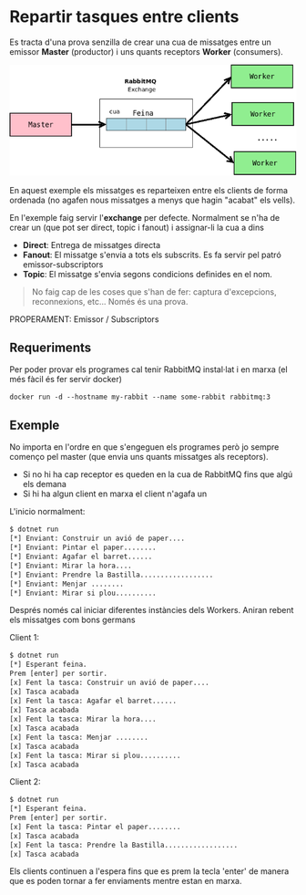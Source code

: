 # Repartir tasques entre clients

Es tracta d'una prova senzilla de crear una cua de missatges entre un emissor **Master** (productor) i uns quants receptors **Worker** (consumers).

![Funcionament](diagrama.png)

En aquest exemple els missatges es reparteixen entre els clients de forma ordenada (no agafen nous missatges a menys que hagin "acabat" els vells).

En l'exemple faig servir l'**exchange** per defecte. Normalment se n'ha de crear un (que pot ser direct, topic i fanout) i assignar-li la cua a dins

- **Direct**: Entrega de missatges directa
- **Fanout**: El missatge s'envia a tots els subscrits. Es fa servir pel patró emissor-subscriptors
- **Topic**: El missatge s'envia segons condicions definides en el nom.

> No faig cap de les coses que s'han de fer: captura d'excepcions, reconnexions, etc... Només és una prova.

PROPERAMENT: Emissor / Subscriptors

## Requeriments

Per poder provar els programes cal tenir RabbitMQ instal·lat i en marxa (el més fàcil és fer servir docker)

    docker run -d --hostname my-rabbit --name some-rabbit rabbitmq:3

## Exemple

No importa en l'ordre en que s'engeguen els programes però jo sempre començo pel master (que envia uns quants missatges als receptors).

- Si no hi ha cap receptor es queden en la cua de RabbitMQ fins que algú els demana
- Si hi ha algun client en marxa el client n'agafa un

L'inicio normalment:

    $ dotnet run
    [*] Enviant: Construir un avió de paper....
    [*] Enviant: Pintar el paper........
    [*] Enviant: Agafar el barret......
    [*] Enviant: Mirar la hora....
    [*] Enviant: Prendre la Bastilla..................
    [*] Enviant: Menjar ........
    [*] Enviant: Mirar si plou..........

Després només cal iniciar diferentes instàncies dels Workers. Aniran rebent els missatges com bons germans

Client 1:

    $ dotnet run
    [*] Esperant feina.
    Prem [enter] per sortir.
    [x] Fent la tasca: Construir un avió de paper....
    [x] Tasca acabada
    [x] Fent la tasca: Agafar el barret......
    [x] Tasca acabada
    [x] Fent la tasca: Mirar la hora....
    [x] Tasca acabada
    [x] Fent la tasca: Menjar ........
    [x] Tasca acabada
    [x] Fent la tasca: Mirar si plou..........
    [x] Tasca acabada

Client 2:

    $ dotnet run
    [*] Esperant feina.
    Prem [enter] per sortir.
    [x] Fent la tasca: Pintar el paper........
    [x] Tasca acabada
    [x] Fent la tasca: Prendre la Bastilla..................
    [x] Tasca acabada

Els clients continuen a l'espera fins que es prem la tecla 'enter' de manera que es poden tornar a fer enviaments mentre estan en marxa.
